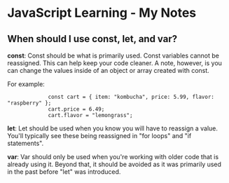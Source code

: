 # JavaScript Learning - My Notes

## When should I use const, let, and var?

**const**: Const should be what is primarily used. Const variables cannot be reassigned. This can help keep your code cleaner. A note, however, is you can change the values inside of an object or array created with const.  

For example:

                 const cart = { item: "kombucha", price: 5.99, flavor: "raspberry" };
                 cart.price = 6.49;
                 cart.flavor = "lemongrass";
                 
                 
**let**: Let should be used when you know you will have to reassign a value. You'll typically see these being reassigned in "for loops" and "if statements".

**var**: Var should only be used when you're working with older code that is already using it. Beyond that, it should be avoided as it was primarily used in the past before "let" was introduced. 
